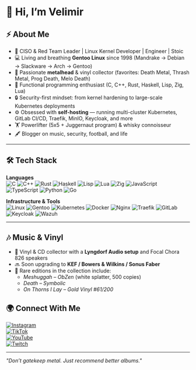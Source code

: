 # 👋 Hi, I’m Velimir

## ⚡ About Me
- 🚀 CISO & Red Team Leader | Linux Kernel Developer | Engineer  | Stoic
- 💻 Living and breathing **Gentoo Linux** since 1998 (Mandrake → Debian → Slackware → Arch → Gentoo)  
- 🎸 Passionate **metalhead** & vinyl collector (favorites: Death Metal, Thrash Metal, Prog Death, Melo Death)  
- 🖤 Functional programming enthusiast (C, C++, Rust, Haskell, Lisp, Zig, Lua)  
- 🔒 Security-first mindset: from kernel hardening to large-scale Kubernetes deployments  
- ⚙️ Obsessed with **self-hosting** — running multi-cluster Kubernetes, GitLab CI/CD, Traefik, MinIO, Keycloak, and more  
- 🏋️ Powerlifter (5x5 + Juggernaut program) & whisky connoisseur  
- 🖋️ Blogger on music, security, football, and life  

---

## 🛠️ Tech Stack

**Languages**  
![C](https://img.shields.io/badge/C-00599C?style=for-the-badge&logo=c&logoColor=white)
![C++](https://img.shields.io/badge/C++-00599C?style=for-the-badge&logo=cplusplus&logoColor=white)
![Rust](https://img.shields.io/badge/Rust-000000?style=for-the-badge&logo=rust&logoColor=white)
![Haskell](https://img.shields.io/badge/Haskell-5D4F85?style=for-the-badge&logo=haskell&logoColor=white)
![Lisp](https://img.shields.io/badge/Lisp-3FB68B?style=for-the-badge&logo=lisp&logoColor=white)
![Lua](https://img.shields.io/badge/Lua-2C2D72?style=for-the-badge&logo=lua&logoColor=white)
![Zig](https://img.shields.io/badge/Zig-f7a41d?style=for-the-badge&logo=zig&logoColor=black)
![JavaScript](https://img.shields.io/badge/JavaScript-F7DF1E?style=for-the-badge&logo=javascript&logoColor=black)
![TypeScript](https://img.shields.io/badge/TypeScript-3178C6?style=for-the-badge&logo=typescript&logoColor=white)
![Python](https://img.shields.io/badge/Python-3776AB?style=for-the-badge&logo=python&logoColor=white)
![Go](https://img.shields.io/badge/Go-00ADD8?style=for-the-badge&logo=go&logoColor=white)

**Infrastructure & Tools**  
![Linux](https://img.shields.io/badge/Linux-FCC624?style=for-the-badge&logo=linux&logoColor=black)
![Gentoo](https://img.shields.io/badge/Gentoo-54487A?style=for-the-badge&logo=gentoo&logoColor=white)
![Kubernetes](https://img.shields.io/badge/Kubernetes-326ce5?style=for-the-badge&logo=kubernetes&logoColor=white)
![Docker](https://img.shields.io/badge/Docker-2496ED?style=for-the-badge&logo=docker&logoColor=white)
![Nginx](https://img.shields.io/badge/Nginx-009639?style=for-the-badge&logo=nginx&logoColor=white)
![Traefik](https://img.shields.io/badge/Traefik-24A1C1?style=for-the-badge&logo=traefikproxy&logoColor=white)
![GitLab](https://img.shields.io/badge/GitLab-FCA121?style=for-the-badge&logo=gitlab&logoColor=white)
![Keycloak](https://img.shields.io/badge/Keycloak-000000?style=for-the-badge&logo=keycloak&logoColor=white)
![Wazuh](https://img.shields.io/badge/Wazuh-0054A6?style=for-the-badge&logo=wazuh&logoColor=white)

---

## 🎶 Music & Vinyl
- 🎵 Vinyl & CD collector with a **Lyngdorf Audio setup** and Focal Chora 826 speakers  
- 🔜 Soon upgrading to **KEF / Bowers & Wilkins / Sonus Faber**  
- 🖤 Rare editions in the collection include:
  - *Meshuggah – ObZen* (white splatter, 500 copies)  
  - *Death – Symbolic*  
  - *On Thorns I Lay – Gold Vinyl #61/200*  



## 🌍 Connect With Me

[![Instagram](https://img.shields.io/badge/Instagram-E4405F?style=for-the-badge&logo=instagram&logoColor=white)](https://instagram.com/vinylzwerg)  
[![TikTok](https://img.shields.io/badge/TikTok-000000?style=for-the-badge&logo=tiktok&logoColor=white)](https://tiktok.com/@vinylzwerg)  
[![YouTube](https://img.shields.io/badge/YouTube-FF0000?style=for-the-badge&logo=youtube&logoColor=white)](#)  
[![Twitch](https://img.shields.io/badge/Twitch-9146FF?style=for-the-badge&logo=twitch&logoColor=white)](#)

---

*"Don’t gatekeep metal. Just recommend better albums."*
